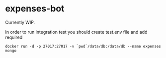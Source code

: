 # expenses-bot
Currently WIP.

In order to run integration test you should create test.env file and add required


``docker run -d -p 27017:27017 -v `pwd`/data/db:/data/db --name expenses mongo``
